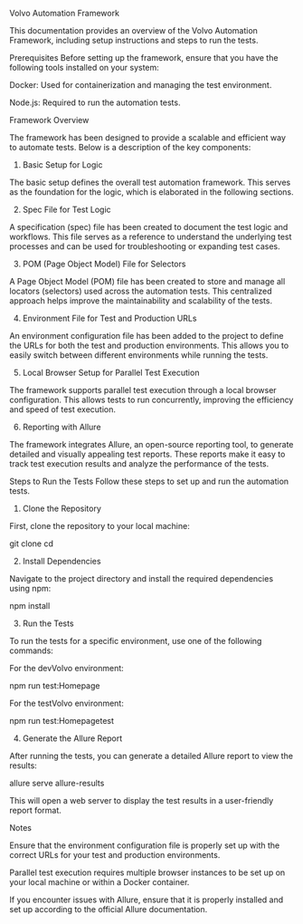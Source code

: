 Volvo Automation Framework

This documentation provides an overview of the Volvo Automation Framework, including setup instructions and steps to run the tests.

Prerequisites
Before setting up the framework, ensure that you have the following tools installed on your system:

Docker: Used for containerization and managing the test environment.

Node.js: Required to run the automation tests.

Framework Overview

The framework has been designed to provide a scalable and efficient way to automate tests. Below is a description of the key components:

1. Basic Setup for Logic
   
The basic setup defines the overall test automation framework. This serves as the foundation for the logic, which is elaborated in the following sections.

2. Spec File for Test Logic
   
A specification (spec) file has been created to document the test logic and workflows. This file serves as a reference to understand the underlying test processes and can be used for troubleshooting or expanding test cases.

3. POM (Page Object Model) File for Selectors
   
A Page Object Model (POM) file has been created to store and manage all locators (selectors) used across the automation tests. This centralized approach helps improve the maintainability and scalability of the tests.

4. Environment File for Test and Production URLs
   
An environment configuration file has been added to the project to define the URLs for both the test and production environments. This allows you to easily switch between different environments while running the tests.

5. Local Browser Setup for Parallel Test Execution
   
The framework supports parallel test execution through a local browser configuration. This allows tests to run concurrently, improving the efficiency and speed of test execution.

6. Reporting with Allure
    
The framework integrates Allure, an open-source reporting tool, to generate detailed and visually appealing test reports. These reports make it easy to track test execution results and analyze the performance of the tests.

Steps to Run the Tests
Follow these steps to set up and run the automation tests.

1. Clone the Repository
   
First, clone the repository to your local machine:

git clone <repository-url>
cd <repository-folder>

2. Install Dependencies
   
Navigate to the project directory and install the required dependencies using npm:

npm install

3. Run the Tests
   
To run the tests for a specific environment, use one of the following commands:

For the devVolvo environment:

npm run test:Homepage

For the testVolvo environment:

npm run test:Homepagetest

4. Generate the Allure Report
   
After running the tests, you can generate a detailed Allure report to view the results:

allure serve allure-results

This will open a web server to display the test results in a user-friendly report format.

Notes

Ensure that the environment configuration file is properly set up with the correct URLs for your test and production environments.

Parallel test execution requires multiple browser instances to be set up on your local machine or within a Docker container.

If you encounter issues with Allure, ensure that it is properly installed and set up according to the official Allure documentation.
